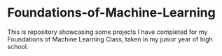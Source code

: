 # Foundations-of-Machine-Learning
This is repository showcasing some projects I have completed for my Foundations of Machine Learning Class, taken in my junior year of high school.
